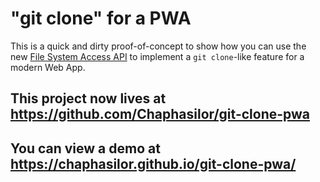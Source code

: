 # "git clone" for a PWA

This is a quick and dirty proof-of-concept to show how you can use the new [File System Access API](https://web.dev/file-system-access/) to implement a `git clone`-like feature for a modern Web App.

## This project now lives at https://github.com/Chaphasilor/git-clone-pwa

## You can view a demo at https://chaphasilor.github.io/git-clone-pwa/
